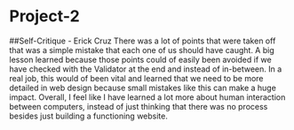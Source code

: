 # Project-2

##Self-Critique - Erick Cruz
There was a lot of points that were taken off that was a simple mistake that each one of us should have caught. A big lesson learned because those points could of easily been avoided if we have checked with the Validator at the end and instead of in-between. In a real job, this would of been vital and learned that we need to be more detailed in web design because small mistakes like this can make a huge impact. Overall, I feel like I have learned a lot more about human interaction between computers, instead of just thinking that there was no process besides just building a functioning website.
